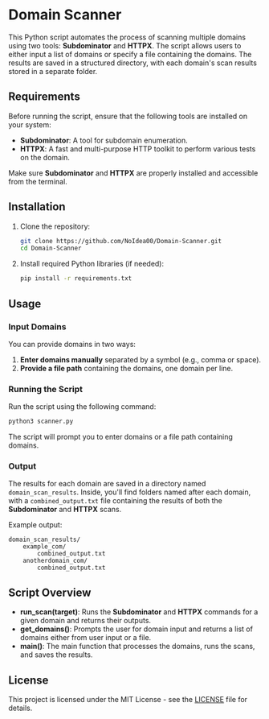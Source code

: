 
# Domain Scanner

This Python script automates the process of scanning multiple domains using two tools: **Subdominator** and **HTTPX**. The script allows users to either input a list of domains or specify a file containing the domains. The results are saved in a structured directory, with each domain's scan results stored in a separate folder.

## Requirements

Before running the script, ensure that the following tools are installed on your system:

- **Subdominator**: A tool for subdomain enumeration.
- **HTTPX**: A fast and multi-purpose HTTP toolkit to perform various tests on the domain.

Make sure **Subdominator** and **HTTPX** are properly installed and accessible from the terminal.

## Installation

1. Clone the repository:
    ```bash
    git clone https://github.com/NoIdea00/Domain-Scanner.git
    cd Domain-Scanner
    ```

2. Install required Python libraries (if needed):
    ```bash
    pip install -r requirements.txt
    ```

## Usage

### Input Domains

You can provide domains in two ways:
1. **Enter domains manually** separated by a symbol (e.g., comma or space).
2. **Provide a file path** containing the domains, one domain per line.

### Running the Script

Run the script using the following command:

```bash
python3 scanner.py
```

The script will prompt you to enter domains or a file path containing domains.

### Output

The results for each domain are saved in a directory named `domain_scan_results`. Inside, you'll find folders named after each domain, with a `combined_output.txt` file containing the results of both the **Subdominator** and **HTTPX** scans.

Example output:

```
domain_scan_results/
    example_com/
        combined_output.txt
    anotherdomain_com/
        combined_output.txt
```

## Script Overview

- **run_scan(target)**: Runs the **Subdominator** and **HTTPX** commands for a given domain and returns their outputs.
- **get_domains()**: Prompts the user for domain input and returns a list of domains either from user input or a file.
- **main()**: The main function that processes the domains, runs the scans, and saves the results.

## License

This project is licensed under the MIT License - see the [LICENSE](LICENSE) file for details.
